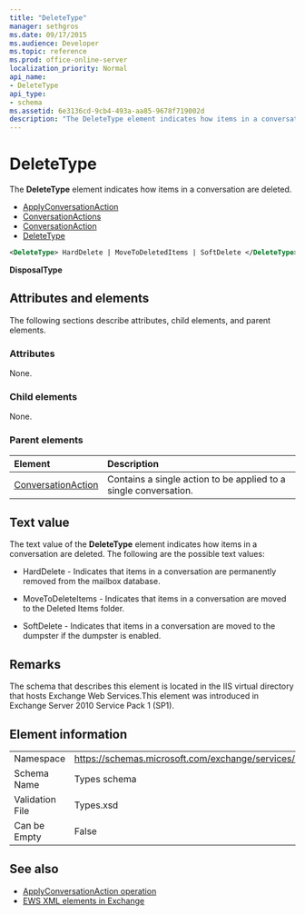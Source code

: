 ```yaml
---
title: "DeleteType"
manager: sethgros
ms.date: 09/17/2015
ms.audience: Developer
ms.topic: reference
ms.prod: office-online-server
localization_priority: Normal
api_name:
- DeleteType
api_type:
- schema
ms.assetid: 6e3136cd-9cb4-493a-aa85-9678f719002d
description: "The DeleteType element indicates how items in a conversation are deleted."
---
```


# DeleteType

The **DeleteType** element indicates how items in a conversation are deleted. 
  
- [ApplyConversationAction](applyconversationaction.md)  
- [ConversationActions](conversationactions.md)  
- [ConversationAction](conversationaction.md)  
- [DeleteType](deletetype.md)
  
```XML
<DeleteType> HardDelete | MoveToDeletedItems | SoftDelete </DeleteType>
```

 **DisposalType**
## Attributes and elements

The following sections describe attributes, child elements, and parent elements.
  
### Attributes

None.
  
### Child elements

None.
  
### Parent elements

|**Element**|**Description**|
|:-----|:-----|
|[ConversationAction](conversationaction.md) <br/> |Contains a single action to be applied to a single conversation.  <br/> |
   
## Text value

The text value of the **DeleteType** element indicates how items in a conversation are deleted. The following are the possible text values: 
  
- HardDelete - Indicates that items in a conversation are permanently removed from the mailbox database.
    
- MoveToDeleteItems - Indicates that items in a conversation are moved to the Deleted Items folder.
    
- SoftDelete - Indicates that items in a conversation are moved to the dumpster if the dumpster is enabled.
    
## Remarks

The schema that describes this element is located in the IIS virtual directory that hosts Exchange Web Services.This element was introduced in Exchange Server 2010 Service Pack 1 (SP1).
  
## Element information

|||
|:-----|:-----|
|Namespace  <br/> |https://schemas.microsoft.com/exchange/services/2006/types  <br/> |
|Schema Name  <br/> |Types schema  <br/> |
|Validation File  <br/> |Types.xsd  <br/> |
|Can be Empty  <br/> |False  <br/> |
   
## See also

- [ApplyConversationAction operation](applyconversationaction-operation.md)
- [EWS XML elements in Exchange](ews-xml-elements-in-exchange.md)

